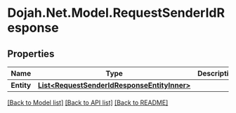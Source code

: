 # Dojah.Net.Model.RequestSenderIdResponse

## Properties

Name | Type | Description | Notes
------------ | ------------- | ------------- | -------------
**Entity** | [**List&lt;RequestSenderIdResponseEntityInner&gt;**](RequestSenderIdResponseEntityInner.md) |  | [optional] 

[[Back to Model list]](../README.md#documentation-for-models) [[Back to API list]](../README.md#documentation-for-api-endpoints) [[Back to README]](../README.md)

